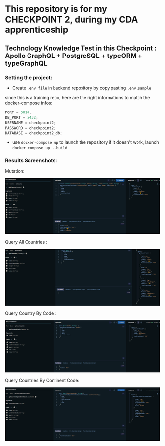 # This repository is for my CHECKPOINT 2, during my CDA apprenticeship

## Technology Knowledge Test in this Checkpoint : Apollo GraphQL + PostgreSQL + typeORM + typeGraphQL

### Setting the project:

- Create `.env file` in backend repository by copy pasting `.env.sample`

since this is a training repo, here are the right informations to match the docker-compose infos:

```js
PORT = 5010;
DB_PORT = 5432;
USERNAME = checkpoint2;
PASSWORD = checkpoint2;
DATABASE = checkpoint2_db;
```

- use `docker-compose up` to launch the repository if it doesn't work, launch `docker compose up --build`

### Results Screenshots:

Mutation:

![Mutation](./pictures/mutationCountry.png)

Query All Countries :

![QueryAllCountries](./pictures/queryAllCountries.png)

Query Country By Code :

![QueryCountryByCode](./pictures/queryCountryByCode.png)

Query Countries By Continent Code:

![QueryCountriesByContinentCode](./pictures/queryCountriesByContinentCode.png)
